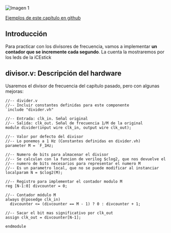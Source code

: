 ![Imagen 1](https://github.com/Obijuan/open-fpga-verilog-tutorial/raw/master/tutorial/T16-countsec/images/countsec-1.png)

[Ejemplos de este capítulo en github](https://github.com/Obijuan/open-fpga-verilog-tutorial/tree/master/tutorial/T16-countsec)

## Introducción

Para practicar con los divisores de frecuencia, vamos a implementar **un contador que se incremente cada segundo**. La cuenta la mostraremos por los leds de la iCEstick

## divisor.v: Descripción del hardware

Usaremos el divisor de frecuencia del capítulo pasado, pero con algunas mejoras:

    //-- divider.v
    //-- Incluir constantes definidas para este componente
    `include "divider.vh"
    
    //-- Entrada: clk_in. Señal original
    //-- Salida: clk_out. Señal de frecuencia 1/M de la original
    module divider(input wire clk_in, output wire clk_out);
    
    //-- Valor por defecto del divisor
    //-- Lo ponemos a 1 Hz (Constantes definidas en divider.vh)
    parameter M = `F_1Hz;
    
    //-- Numero de bits para almacenar el divisor
    //-- Se calculan con la funcion de verilog $clog2, que nos devuelve el 
    //-- numero de bits necesarios para representar el numero M
    //-- Es un parametro local, que no se puede modificar al instanciar
    localparam N = $clog2(M);
    
    //-- Registro para implementar el contador modulo M
    reg [N-1:0] divcounter = 0;
    
    //-- Contador módulo M
    always @(posedge clk_in)
      divcounter <= (divcounter == M - 1) ? 0 : divcounter + 1;
    
    //-- Sacar el bit mas significativo por clk_out
    assign clk_out = divcounter[N-1];
    
    endmodule


